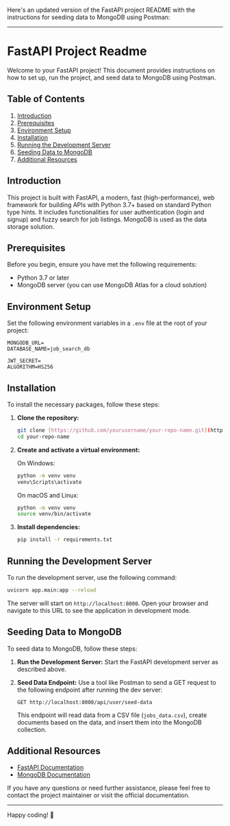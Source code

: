 Here's an updated version of the FastAPI project README with the instructions for seeding data to MongoDB using Postman:

---

# FastAPI Project Readme

Welcome to your FastAPI project! This document provides instructions on how to set up, run the project, and seed data to MongoDB using Postman.

## Table of Contents

1. [Introduction](#introduction)
2. [Prerequisites](#prerequisites)
3. [Environment Setup](#environment-setup)
4. [Installation](#installation)
5. [Running the Development Server](#running-the-development-server)
6. [Seeding Data to MongoDB](#seeding-data-to-mongodb)
7. [Additional Resources](#additional-resources)

## Introduction

This project is built with FastAPI, a modern, fast (high-performance), web framework for building APIs with Python 3.7+ based on standard Python type hints. It includes functionalities for user authentication (login and signup) and fuzzy search for job listings. MongoDB is used as the data storage solution.

## Prerequisites

Before you begin, ensure you have met the following requirements:

- Python 3.7 or later
- MongoDB server (you can use MongoDB Atlas for a cloud solution)

## Environment Setup

Set the following environment variables in a `.env` file at the root of your project:

```plaintext
MONGODB_URL=
DATABASE_NAME=job_search_db

JWT_SECRET=
ALGORITHM=HS256
```

## Installation

To install the necessary packages, follow these steps:

1. **Clone the repository:**

   ```sh
   git clone [https://github.com/yourusername/your-repo-name.git](https://github.com/syedhadi209/job_search_backend.git)
   cd your-repo-name
   ```

2. **Create and activate a virtual environment:**

   On Windows:

   ```sh
   python -m venv venv
   venv\Scripts\activate
   ```

   On macOS and Linux:

   ```sh
   python -m venv venv
   source venv/bin/activate
   ```

3. **Install dependencies:**
   ```sh
   pip install -r requirements.txt
   ```

## Running the Development Server

To run the development server, use the following command:

```sh
uvicorn app.main:app --reload
```

The server will start on `http://localhost:8000`. Open your browser and navigate to this URL to see the application in development mode.

## Seeding Data to MongoDB

To seed data to MongoDB, follow these steps:

1. **Run the Development Server:**
   Start the FastAPI development server as described above.

2. **Seed Data Endpoint:**
   Use a tool like Postman to send a GET request to the following endpoint after running the dev server:

   ```
   GET http://localhost:8000/api/user/seed-data
   ```

   This endpoint will read data from a CSV file (`jobs_data.csv`), create documents based on the data, and insert them into the MongoDB collection.

## Additional Resources

- [FastAPI Documentation](https://fastapi.tiangolo.com/)
- [MongoDB Documentation](https://docs.mongodb.com/)

If you have any questions or need further assistance, please feel free to contact the project maintainer or visit the official documentation.

---

Happy coding! 🚀
